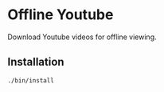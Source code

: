 # Offline Youtube

Download Youtube videos for offline viewing.


## Installation
```bash
./bin/install
```